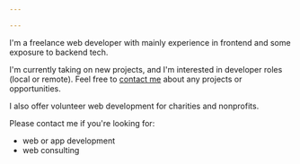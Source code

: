 ```yaml
---

---
```


I'm a freelance web developer with mainly experience in frontend and
some exposure to backend tech.

I'm currently taking on new projects, and I'm interested in developer
roles (local or remote). Feel free to [contact me](mailto:me@alexnguyen.co.nz) about any projects or opportunities.

I also offer volunteer web development for charities and nonprofits.

Please contact me if you're looking for:
- web or app development
- web consulting